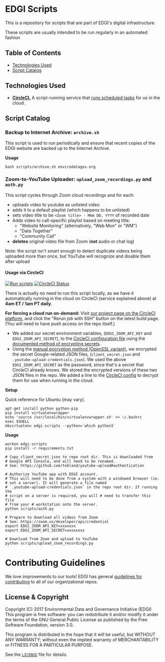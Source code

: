# EDGI Scripts

This is a repository for scripts that are part of EDGI's digital
infrastructure.

These scripts are usually intended to be run regularly in an automated
fashion

## Table of Contents

- [Technologies Used](#technologies-used)
- [Script Catalog](#script-catalog)

## Technologies Used

* [**CircleCI.**][circleci] A script-running service
  that [runs scheduled tasks][circleci-cron] for us in the cloud.

## Script Catalog

### Backup to Internet Archive: `archive.sh`

This script is used to run periodically and ensure that recent copies of
the EDGI website are backed up to the Internet Archive.

**Usage**

```
bash scripts/archive.sh envirodatagov.org
```

### Zoom-to-YouTube Uploader: `upload_zoom_recordings.py` and `auth.py`

This script cycles through Zoom cloud recordings and for each:

* uploads video to youtube as unlisted video
* adds it to a default playlist (which happens to be unlisted)
* sets video title to be `<Zoom title> - Mmm DD, YYYY` of recorded date
* Adds video to call-specific playlist based on meeting title:
  * "Website Monitoring" (alternatively, "Web Mon" or "WM")
  * "Data Together"
  * "Community Call"
* **deletes** original video file from Zoom (**not** audio or chat log)

Note: the script isn't smart enough to detect duplicate videos being
uploaded more than once, but YouTube will recognize and disable them
after upload

#### Usage via CircleCI

[![Run scripts](https://img.shields.io/badge/scheduled%20scripts-RUN-44cc11.svg)][circleci-proj]
[![CircleCI Status](https://img.shields.io/circleci/project/github/edgi-govdata-archiving/edgi-scripts.svg?label=CircleCI)][circleci-proj]

There is actually no need to run this script locally, as we have it
automatically running in the cloud on CircleCI (service explained
above) at **4am ET / 1am PT daily**.

**For forcing a cloud run on-demand:** Visit [our project page on the
CircleCI platform][circleci-proj], and click the "Rerun job with SSH"
button on the latest build page. (You will need to have push access on
the repo itself.)

* We added our secret environment variables, (`EDGI_ZOOM_API_KEY` and
  `EDGI_ZOOM_API_SECRET`), to the [CircleCI configuration
file][circleci-config1] using the [documented method of encrypting
secrets][circleci-envvars].
* Using the [manual encryption method (OpenSSL
  variant)][circleci-encfile], we encrypted the secret Google-related JSON
files, (`client_secret.json` and `.youtube-upload-credentials.json`). We
used the above `EDGI_ZOOM_API_SECRET` as the password, since that's a
secret that CircleCI already knows. We stored the encrypted versions of
these two JSON files in the repo. We added a line to the [CircleCI
config][circleci-config2] to decrypt them for use when running in the
cloud.

**Setup**

Quick reference for Ubuntu (may vary).

```
apt-get install python python-pip
pip install virtualenvwrapper
echo 'source /usr/local/bin/virtualenvwrapper.sh' >> ~/.bashrc
exec $SHELL
mkvirtualenv edgi-scripts --python=`which python3`
```

**Usage**

```
workon edgi-scripts
pip install -r requirements.txt

# Copy client_secret.json to repo root dir. This is downloaded from
# Google API Console, and will need to be renamed.
# See: https://github.com/tokland/youtube-upload#authentication

# Authorize YouTube app with EDGI account.
# This will need to be done from a system with a windowed browser (ie.
# not a server). It will generate a file named
# `.youtube-upload-credentials.json` in the repo root dir. If running the
# script on a server is required, you will # need to transfer this file
# from your # workstation onto the server.
python scripts/auth.py

# Prepare to download all videos from Zoom
# See: https://zoom.us/developer/api/credential
export EDGI_ZOOM_API_KEY=xxxxxxx
export EDGI_ZOOM_API_SECRET=xxxxxxxx

# Download from Zoom and upload to YouTube
python scripts/upload_zoom_recordings.py
```

# Contributing Guidelines

We love improvements to our tools! EDGI has general [guidelines for
contributing](https://github.com/edgi-govdata-archiving/overview/blob/master/CONTRIBUTING.md)
to all of our organizational repos.

## License & Copyright

Copyright (C) 2017 Environmental Data and Governance Initiative (EDGI)
This program is free software: you can redistribute it and/or modify it
under the terms of the GNU General Public License as published by the
Free Software Foundation, version 3.0.

This program is distributed in the hope that it will be useful, but
WITHOUT ANY WARRANTY; without even the implied warranty of
MERCHANTABILITY or FITNESS FOR A PARTICULAR PURPOSE.

See the [`LICENSE`](/LICENSE) file for details.

<!-- Links -->
[circleci]: https://circleci.com/docs/1.0/introduction/
[circleci-cron]: https://support.circleci.com/hc/en-us/articles/115015481128-Scheduling-jobs-cron-for-builds-
[circleci-envvars]: https://circleci.com/docs/1.0/environment-variables/#setting-environment-variables-for-all-commands-without-adding-them-to-git
[circleci-encfile]: https://circleci.com/docs/1.0/environment-variables/#keeping-encrypted-environment-variables-in-source-code
[circleci-config1]: https://github.com/edgi-govdata-archiving/edgi-scripts/blob/master/.circleci/config.yml
[circleci-config2]: https://github.com/edgi-govdata-archiving/edgi-scripts/blob/master/.circleci/config.yml
[circleci-proj]: https://circleci.com/gh/edgi-govdata-archiving/edgi-scripts
